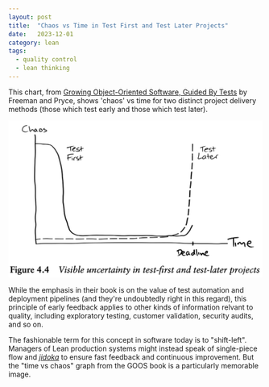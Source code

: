 ```yaml
---
layout: post
title:  "Chaos vs Time in Test First and Test Later Projects"
date:   2023-12-01
category: lean
tags:
  - quality control
  - lean thinking
---
```


This chart, from [Growing Object-Oriented Software, Guided By Tests](https://www.goodreads.com/en/book/show/4268826) by Freeman and Pryce, shows 'chaos' vs time for two distinct project delivery methods (those which test early and those which test later).

![Chaos vs Time](/assets/chaos-vs-time/chaos-vs-time.png)

While the emphasis in their book is on the value of test automation and deployment pipelines (and they're undoubtedly right in this regard), this principle of early feedback applies to other kinds of information relvant to quality, including exploratory testing, customer validation, security audits, and so on.

The fashionable term for this concept in software today is to "shift-left". Managers of Lean production systems might instead speak of single-piece flow and _[jidoka](https://mag.toyota.co.uk/jidoka-toyota-production-system/)_ to ensure fast feedback and continuous improvement. But the "time vs chaos" graph from the GOOS book is a particularly memorable image.
